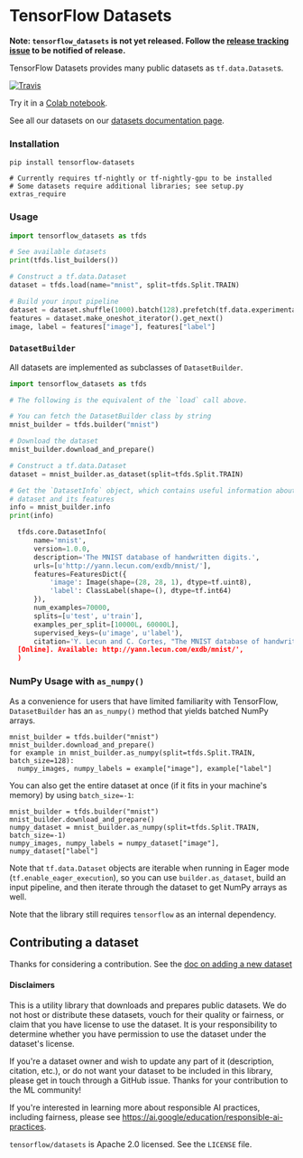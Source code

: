 # TensorFlow Datasets

**Note: `tensorflow_datasets` is not yet released. Follow the [release tracking
issue](https://github.com/tensorflow/datasets/issues/5) to be notified
of release.**

TensorFlow Datasets provides many public datasets as `tf.data.Dataset`s.

[![Travis](https://img.shields.io/travis/tensorflow/datasets.svg)](https://travis-ci.org/tensorflow/datasets)

Try it in a [Colab notebook](https://colab.research.google.com/github/tensorflow/datasets/blob/master/docs/overview.ipynb).

See all our datasets on our
[datasets documentation page](https://github.com/tensorflow/datasets/tree/master/docs/datasets.md).

### Installation

```
pip install tensorflow-datasets

# Currently requires tf-nightly or tf-nightly-gpu to be installed
# Some datasets require additional libraries; see setup.py extras_require
```

### Usage

```python
import tensorflow_datasets as tfds

# See available datasets
print(tfds.list_builders())

# Construct a tf.data.Dataset
dataset = tfds.load(name="mnist", split=tfds.Split.TRAIN)

# Build your input pipeline
dataset = dataset.shuffle(1000).batch(128).prefetch(tf.data.experimental.AUTOTUNE)
features = dataset.make_oneshot_iterator().get_next()
image, label = features["image"], features["label"]
```

### `DatasetBuilder`

All datasets are implemented as subclasses of `DatasetBuilder`.

```python
import tensorflow_datasets as tfds

# The following is the equivalent of the `load` call above.

# You can fetch the DatasetBuilder class by string
mnist_builder = tfds.builder("mnist")

# Download the dataset
mnist_builder.download_and_prepare()

# Construct a tf.data.Dataset
dataset = mnist_builder.as_dataset(split=tfds.Split.TRAIN)

# Get the `DatasetInfo` object, which contains useful information about the
# dataset and its features
info = mnist_builder.info
print(info)

  tfds.core.DatasetInfo(
      name='mnist',
      version=1.0.0,
      description='The MNIST database of handwritten digits.',
      urls=[u'http://yann.lecun.com/exdb/mnist/'],
      features=FeaturesDict({
          'image': Image(shape=(28, 28, 1), dtype=tf.uint8),
          'label': ClassLabel(shape=(), dtype=tf.int64)
      }),
      num_examples=70000,
      splits=[u'test', u'train'],
      examples_per_split=[10000L, 60000L],
      supervised_keys=(u'image', u'label'),
      citation='Y. Lecun and C. Cortes, "The MNIST database of handwritten digits," 1998.
  [Online]. Available: http://yann.lecun.com/exdb/mnist/',
  )
```

### NumPy Usage with `as_numpy()`

As a convenience for users that have limited familiarity with TensorFlow,
`DatasetBuilder` has an `as_numpy()` method that yields batched NumPy arrays.

```
mnist_builder = tfds.builder("mnist")
mnist_builder.download_and_prepare()
for example in mnist_builder.as_numpy(split=tfds.Split.TRAIN, batch_size=128):
  numpy_images, numpy_labels = example["image"], example["label"]
```

You can also get the entire dataset at once (if it fits in your machine's
memory) by using `batch_size=-1`:

```
mnist_builder = tfds.builder("mnist")
mnist_builder.download_and_prepare()
numpy_dataset = mnist_builder.as_numpy(split=tfds.Split.TRAIN, batch_size=-1)
numpy_images, numpy_labels = numpy_dataset["image"], numpy_dataset["label"]
```

Note that `tf.data.Dataset` objects are iterable when running in Eager mode
(`tf.enable_eager_execution`), so you can use `builder.as_dataset`, build an
input pipeline, and then iterate through the dataset to get NumPy arrays as
well.

Note that the library still requires `tensorflow` as an internal dependency.

## Contributing a dataset

Thanks for considering a contribution. See the
[doc on adding a new dataset](https://github.com/tensorflow/datasets/tree/master/docs/add_dataset.md)

#### Disclaimers

This is a utility library that downloads and prepares public datasets. We do
not host or distribute these datasets, vouch for their quality or fairness, or
claim that you have license to use the dataset. It is your responsibility to
determine whether you have permission to use the dataset under the dataset's
license.

If you're a dataset owner and wish to update any part of it (description,
citation, etc.), or do not want your dataset to be included in this
library, please get in touch through a GitHub issue. Thanks for your
contribution to the ML community!

If you're interested in learning more about responsible AI practices, including
fairness, please see https://ai.google/education/responsible-ai-practices.

`tensorflow/datasets` is Apache 2.0 licensed. See the `LICENSE` file.
